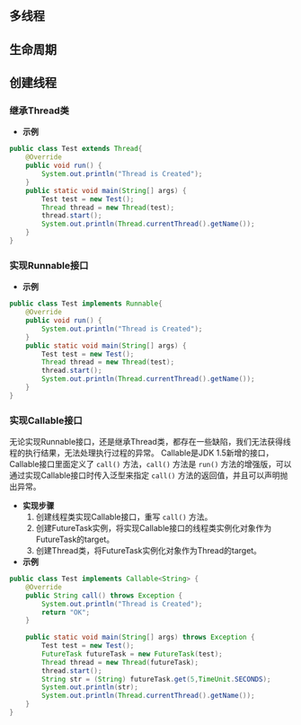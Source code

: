 ## 多线程
## 生命周期

## 创建线程
### 继承Thread类
- **示例**
```java
public class Test extends Thread{
    @Override
    public void run() {
        System.out.println("Thread is Created");
    }
    public static void main(String[] args) {
        Test test = new Test();
        Thread thread = new Thread(test);
        thread.start();
        System.out.println(Thread.currentThread().getName());
    }
}
```
### 实现Runnable接口
- **示例**
```java
public class Test implements Runnable{
    @Override
    public void run() {
        System.out.println("Thread is Created");
    }
    public static void main(String[] args) {
        Test test = new Test();
        Thread thread = new Thread(test);
        thread.start();
        System.out.println(Thread.currentThread().getName());
    }
}
```
### 实现Callable接口
无论实现Runnable接口，还是继承Thread类，都存在一些缺陷，我们无法获得线程的执行结果，无法处理执行过程的异常。
Callable是JDK 1.5新增的接口，Callable接口里面定义了 `call()` 方法，`call()` 方法是 `run()` 方法的增强版，可以通过实现Callable接口时传入泛型来指定 `call()` 方法的返回值，并且可以声明抛出异常。
- **实现步骤**
	1. 创建线程类实现Callable接口，重写 `call()` 方法。
	2. 创建FutureTask实例，将实现Callable接口的线程类实例化对象作为FutureTask的target。
	3. 创建Thread类，将FutureTask实例化对象作为Thread的target。
- **示例**
```java
public class Test implements Callable<String> {
    @Override
    public String call() throws Exception {
        System.out.println("Thread is Created");
        return "OK";
    }
    
    public static void main(String[] args) throws Exception {
        Test test = new Test();
        FutureTask futureTask = new FutureTask(test);
        Thread thread = new Thread(futureTask);
        thread.start();
        String str = (String) futureTask.get(5,TimeUnit.SECONDS);
        System.out.println(str);
        System.out.println(Thread.currentThread().getName());
    }
}
```
